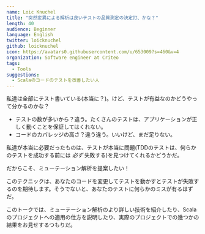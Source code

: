 ```yaml
---
name: Loic Knuchel
title: "突然変異による解析は良いテストの品質測定の決定打、かな？"
length: 40
audience: Beginner
language: English
twitter: loicknuchel
github: loicknuchel
icon: https://avatars0.githubusercontent.com/u/653009?s=460&v=4
organization: Software engineer at Criteo
tags:
  - Tools
suggestions:
  - Scalaのコードのテストを改善したい人
---
```

私達は全部にテスト書いている(本当に？)。けど、テストが有益なのかどうやって分かるのかな？

- テストの数が多いから？違う。たくさんのテストは、アプリケーションが正しく動くことを保証してはくれない。
- コードのカバレッジの高さ？違う違う。いいけど、まだ足りない。

私達が本当に必要だったものは、テストが本当に問題(TDDのテストは、何らかのテストを成功する前には *必ず* 失敗する)を見つけてくれるかどうかだ。

だからこそ、ミューテーション解析を提案したい！

このテクニックは、あなたのコードを変更してテストを動かすとテストが失敗するのを期待します。そうでないと、あなたのテストに何らかのミスが有るはずだ。

このトークでは、ミューテーション解析のより詳しい技術を紹介したり、Scalaのプロジェクトへの適用の仕方を説明したり、実際のプロジェクトでの幾つかの結果をお見せするつもりだ。
